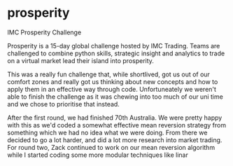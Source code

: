 # prosperity
IMC Prosperity Challenge

Prosperity is a 15-day global challenge hosted by IMC Trading. Teams are challenged to combine python skills, strategic insight and analytics to trade on a virtual market lead their island into prosperity.

This was a really fun challenge that, while shortlived, got us out of our comfort zones and really got us thinking about new concepts and how to apply them in an effective way through code.
Unfortuneately we weren't able to finish the challenge as it was chewing into too much of our uni time and we chose to prioritise that instead.

After the first round, we had finished 70th Australia. We were pretty happy with this as we'd coded a somewhat effective mean reversion strategy from something which we had no idea what we were doing.
From there we decided to go a lot harder, and did a lot more research into market trading.
For round two, Zack continued to work on our mean reversion algorithm while I started coding some more modular techniques like linar
